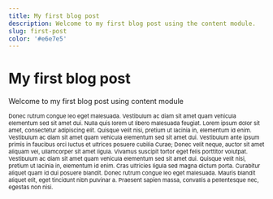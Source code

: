 ```yaml
---
title: My first blog post
description: Welcome to my first blog post using the content module.
slug: first-post
color: '#e6e7e5'
---
```




# My first blog post

Welcome to my first blog post using content module

<p style="font-size: 11px">
Donec rutrum congue leo eget malesuada. Vestibulum ac diam sit amet quam vehicula elementum sed sit amet dui. Nulla quis lorem ut libero malesuada feugiat. Lorem ipsum dolor sit amet, consectetur adipiscing elit. Quisque velit nisi, pretium ut lacinia in, elementum id enim. Vestibulum ac diam sit amet quam vehicula elementum sed sit amet dui. Vestibulum ante ipsum primis in faucibus orci luctus et ultrices posuere cubilia Curae; Donec velit neque, auctor sit amet aliquam vel, ullamcorper sit amet ligula. Vivamus suscipit tortor eget felis porttitor volutpat. Vestibulum ac diam sit amet quam vehicula elementum sed sit amet dui. Quisque velit nisi, pretium ut lacinia in, elementum id enim. Cras ultricies ligula sed magna dictum porta. Curabitur aliquet quam id dui posuere blandit. Donec rutrum congue leo eget malesuada. Mauris blandit aliquet elit, eget tincidunt nibh pulvinar a. Praesent sapien massa, convallis a pellentesque nec, egestas non nisi.</p>
